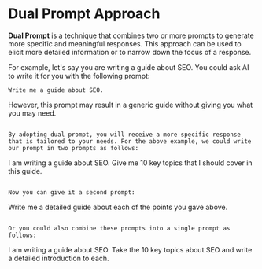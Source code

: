 # Dual Prompt Approach

**Dual Prompt** is a technique that combines two or more prompts to generate more specific and meaningful responses. This approach can be used to elicit more detailed information or to narrow down the focus of a response.

For example, let's say you are writing a guide about SEO. You could ask AI to write it for you with the following prompt:

```
Write me a guide about SEO.
```

However, this prompt may result in a generic guide without giving you what you may need.
```

By adopting dual prompt, you will receive a more specific response that is tailored to your needs. For the above example, we could write our prompt in two prompts as follows:

```
I am writing a guide about SEO. Give me 10 key topics that I should cover in this guide.
```

Now you can give it a second prompt:

```
Write me a detailed guide about each of the points you gave above.
```

Or you could also combine these prompts into a single prompt as follows:

```
I am writing a guide about SEO. Take the 10 key topics about SEO and write a detailed introduction to each.
```